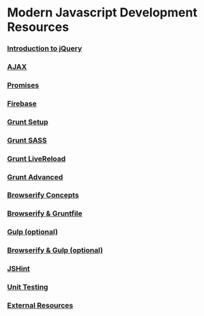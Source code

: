 # Modern Javascript Development Resources

### [Introduction to jQuery](MJ_JQUERY_INTRODUCTION.md)

### [AJAX](MJ_JQUERY_AJAX.md)

### [Promises](MJ_PROMISES.md)

### [Firebase](MJ_FIREBASE_XHR.md)

### [Grunt Setup](MJ_GRUNT_SETUP.md)
### [Grunt SASS](MJ_GRUNT_SASS.md)
### [Grunt LiveReload](MJ_GRUNT_LIVERELOAD.md)
### [Grunt Advanced](MJ_GRUNT_ADVANCED.md)

### [Browserify Concepts](MJ_BROWSERIFY_CONCEPTS.md)
### [Browserify & Gruntfile](MJ_BROWSERIFY_GRUNTFILE.md)

### [Gulp (optional)](MJ_GULP.md)
### [Browserify & Gulp (optional)](MJ_BROWSERIFY_GULPFILE.md)

### [JSHint](MJ_JSHINT_OPTIONS.md)

### [Unit Testing](MJ_TESTING.md)

### [External Resources](MJ_EXTERNAL_RESOURCES.md)

